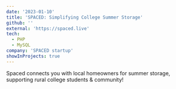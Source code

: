 ```yaml
---
date: '2023-01-10'
title: 'SPACED: Simplifying College Summer Storage'
github: ''
external: 'https://spaced.live'
tech:
  - PHP
  - MySQL
company: 'SPACED startup'
showInProjects: true
---
```


Spaced connects you with local homeowners for summer storage, supporting rural college students & community!
